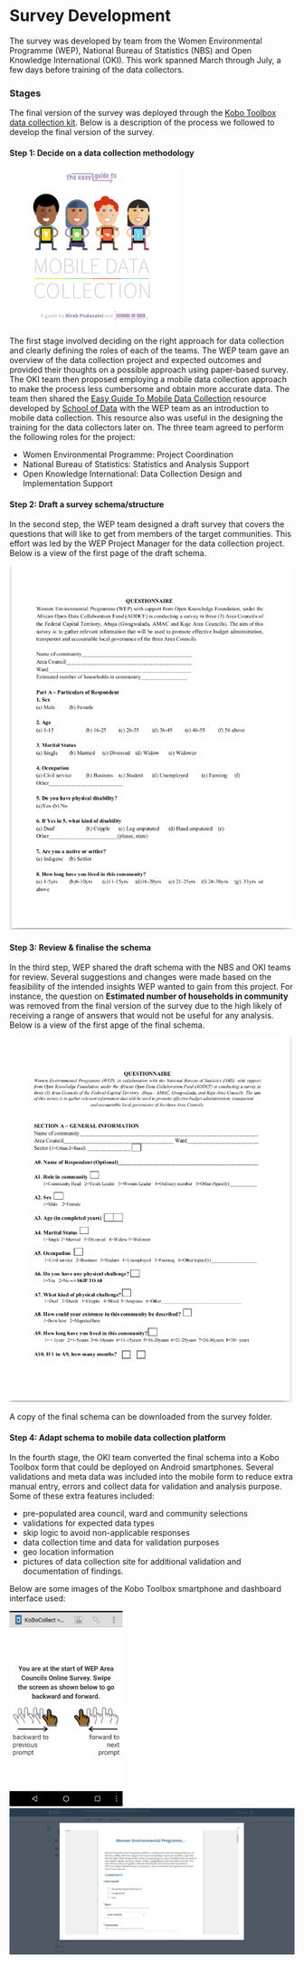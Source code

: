 # Survey Development

The survey was developed by team from the Women Environmental Programme (WEP), National Bureau of Statistics (NBS) and Open Knowledge International (OKI). This work spanned March through July, a few days before training of the data collectors.

### Stages

The final version of the survey was deployed through the [Kobo Toolbox data collection kit](http://www.kobotoolbox.org). Below is a description of the process we followed to develop the final version of the survey.

#### Step 1: Decide on a data collection methodology

<img src="/images/scoda_mobile_data_collection_manual.png" width=300/>

The first stage involved deciding on the right approach for data collection and clearly defining the roles of each of the teams. The WEP team gave an overview of the data collection project and expected outcomes and provided their thoughts on a possible approach using paper-based survey. The OKI team then proposed employing a mobile data collection approach to make the process less cumbersome and obtain more accurate data. The team then shared the [Easy Guide To Mobile Data Collection](http://schoolofdata.org/2016/02/15/the-easy-guide-to-mobile-data-collection/) resource developed by [School of Data]() with the WEP team as an introduction to mobile data collection. This resource also was useful in the designing the training for the data collectors later on. The three team agreed to perform the following roles for the project:

- Women Environmental Programme: Project Coordination
- National Bureau of Statistics: Statistics and Analysis Support
- Open Knowledge International: Data Collection Design and Implementation Support



#### Step 2: Draft a survey schema/structure
In the second step, the WEP team designed a draft survey that covers the questions that will like to get from members of the target communities. This effort was led by the WEP Project Manager for the data collection project. Below is a view of the first page of the draft schema.

<img src="/images/questionnaire_draft.png" width=500/>


#### Step 3: Review & finalise the schema
In the third step, WEP shared the draft schema with the NBS and OKI teams for review. Several suggestions and changes were made based on the feasibility of the intended insights WEP wanted to gain from this project. For instance, the question on **Estimated number of households in community** was removed from the final version of the survey due to the high likely of receiving a range of answers that would not be useful for any analysis. Below is a view of the first apge of the final schema.

<img src="/images/questionnaire_final.png" width=500/>

A copy of the final schema can be downloaded from the survey folder.

#### Step 4: Adapt schema to mobile data collection platform
In the fourth stage, the OKI team converted the final schema into a Kobo Toolbox form that could be deployed on Android smartphones. Several validations and meta data was included into the mobile form to reduce extra manual entry, errors and collect data for validation and analysis purpose. Some of these extra features included:
- pre-populated area council, ward and community selections
- validations for expected data types
- skip logic to avoid non-applicable responses
- data collection time and data for validation purposes
- geo location information
- pictures of data collection site for additional validation and documentation of findings.

Below are some images of the Kobo Toolbox smartphone and dashboard interface used:

<img src="/images/wep_smartphone_questionnaire.png" width=200/>

<img src="/images/wep_kobotoolbox_questionnaire.png" width=750/>
